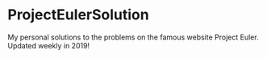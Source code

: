 # ProjectEulerSolution
My personal solutions to the problems on the famous website Project Euler. Updated weekly in 2019!
